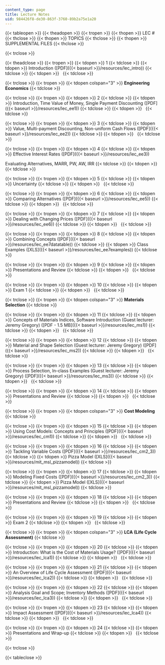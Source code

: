 ```yaml
---
content_type: page
title: Lecture Notes
uid: 984426f8-de30-863f-3760-89b2a75e1a20
---
```


{{< tableopen >}}
{{< theadopen >}}
{{< tropen >}}
{{< thopen >}}
LEC #
{{< thclose >}}
{{< thopen >}}
TOPICS
{{< thclose >}}
{{< thopen >}}
SUPPLEMENTAL FILES
{{< thclose >}}

{{< trclose >}}

{{< theadclose >}}
{{< tropen >}}
{{< tdopen >}}
1
{{< tdclose >}}
{{< tdopen >}}
Introduction ([PDF]({{< baseurl >}}/resources/lec_intro))
{{< tdclose >}}
{{< tdopen >}}
 
{{< tdclose >}}

{{< trclose >}}
{{< tropen >}}
{{< tdopen colspan="3" >}}
**Engineering Economics**
{{< tdclose >}}

{{< trclose >}}
{{< tropen >}}
{{< tdopen >}}
2
{{< tdclose >}}
{{< tdopen >}}
Introduction, Time Value of Money, Single Payment Discounting ([PDF]({{< baseurl >}}/resources/lec_ee1))
{{< tdclose >}}
{{< tdopen >}}
 
{{< tdclose >}}

{{< trclose >}}
{{< tropen >}}
{{< tdopen >}}
3
{{< tdclose >}}
{{< tdopen >}}
Value, Multi-payment Discounting, Non-uniform Cash Flows ([PDF]({{< baseurl >}}/resources/lec_ee2))
{{< tdclose >}}
{{< tdopen >}}
 
{{< tdclose >}}

{{< trclose >}}
{{< tropen >}}
{{< tdopen >}}
4
{{< tdclose >}}
{{< tdopen >}}
Effective Interest Rates ([PDF]({{< baseurl >}}/resources/lec_ee3))  
  
Evaluating Alternatives, MARR, PW, AW, IRR
{{< tdclose >}}
{{< tdopen >}}
 
{{< tdclose >}}

{{< trclose >}}
{{< tropen >}}
{{< tdopen >}}
5
{{< tdclose >}}
{{< tdopen >}}
Uncertainty
{{< tdclose >}}
{{< tdopen >}}
 
{{< tdclose >}}

{{< trclose >}}
{{< tropen >}}
{{< tdopen >}}
6
{{< tdclose >}}
{{< tdopen >}}
Comparing Alternatives ([PDF]({{< baseurl >}}/resources/lec_ee5))
{{< tdclose >}}
{{< tdopen >}}
 
{{< tdclose >}}

{{< trclose >}}
{{< tropen >}}
{{< tdopen >}}
7
{{< tdclose >}}
{{< tdopen >}}
Dealing with Changing Prices ([PDF]({{< baseurl >}}/resources/lec_ee6))
{{< tdclose >}}
{{< tdopen >}}
 
{{< tdclose >}}

{{< trclose >}}
{{< tropen >}}
{{< tdopen >}}
8
{{< tdclose >}}
{{< tdopen >}}
Combining Concepts ([PDF]({{< baseurl >}}/resources/lec_ee7datatable))
{{< tdclose >}}
{{< tdopen >}}
Class Examples ([XLS]({{< baseurl >}}/resources/lec_ee7examples))
{{< tdclose >}}

{{< trclose >}}
{{< tropen >}}
{{< tdopen >}}
9
{{< tdclose >}}
{{< tdopen >}}
Presentations and Review
{{< tdclose >}}
{{< tdopen >}}
 
{{< tdclose >}}

{{< trclose >}}
{{< tropen >}}
{{< tdopen >}}
10
{{< tdclose >}}
{{< tdopen >}}
Exam 1
{{< tdclose >}}
{{< tdopen >}}
 
{{< tdclose >}}

{{< trclose >}}
{{< tropen >}}
{{< tdopen colspan="3" >}}
**Materials Selection**
{{< tdclose >}}

{{< trclose >}}
{{< tropen >}}
{{< tdopen >}}
11
{{< tdclose >}}
{{< tdopen >}}
Concepts of Materials Indices, Software Introduction (Guest lecturer: Jeremy Gregory) ([PDF - 1.5 MB]({{< baseurl >}}/resources/lec_ms1))
{{< tdclose >}}
{{< tdopen >}}
 
{{< tdclose >}}

{{< trclose >}}
{{< tropen >}}
{{< tdopen >}}
12
{{< tdclose >}}
{{< tdopen >}}
Material and Shape Selection (Guest lecturer: Jeremy Gregory) ([PDF]({{< baseurl >}}/resources/lec_ms2))
{{< tdclose >}}
{{< tdopen >}}
 
{{< tdclose >}}

{{< trclose >}}
{{< tropen >}}
{{< tdopen >}}
13
{{< tdclose >}}
{{< tdopen >}}
Process Selection, In-class Examples (Guest lecturer: Jeremy Gregory) ([PDF]({{< baseurl >}}/resources/lec_ms3))
{{< tdclose >}}
{{< tdopen >}}
 
{{< tdclose >}}

{{< trclose >}}
{{< tropen >}}
{{< tdopen >}}
14
{{< tdclose >}}
{{< tdopen >}}
Presentations and Review
{{< tdclose >}}
{{< tdopen >}}
 
{{< tdclose >}}

{{< trclose >}}
{{< tropen >}}
{{< tdopen colspan="3" >}}
**Cost Modeling**
{{< tdclose >}}

{{< trclose >}}
{{< tropen >}}
{{< tdopen >}}
15
{{< tdclose >}}
{{< tdopen >}}
Using Cost Models: Concepts and Principles ([PDF]({{< baseurl >}}/resources/lec_cm1))
{{< tdclose >}}
{{< tdopen >}}
 
{{< tdclose >}}

{{< trclose >}}
{{< tropen >}}
{{< tdopen >}}
16
{{< tdclose >}}
{{< tdopen >}}
Tackling Variable Costs ([PDF]({{< baseurl >}}/resources/lec_cm2_3))
{{< tdclose >}}
{{< tdopen >}}
Pizza Model ([XLS]({{< baseurl >}}/resources/mit_msl_pizzamodel))
{{< tdclose >}}

{{< trclose >}}
{{< tropen >}}
{{< tdopen >}}
17
{{< tdclose >}}
{{< tdopen >}}
Modeling Fixed Costs ([PDF]({{< baseurl >}}/resources/lec_cm2_3))
{{< tdclose >}}
{{< tdopen >}}
Pizza Model ([XLS]({{< baseurl >}}/resources/mit_msl_pizzamodel))
{{< tdclose >}}

{{< trclose >}}
{{< tropen >}}
{{< tdopen >}}
18
{{< tdclose >}}
{{< tdopen >}}
Presentations and Review
{{< tdclose >}}
{{< tdopen >}}
 
{{< tdclose >}}

{{< trclose >}}
{{< tropen >}}
{{< tdopen >}}
19
{{< tdclose >}}
{{< tdopen >}}
Exam 2
{{< tdclose >}}
{{< tdopen >}}
 
{{< tdclose >}}

{{< trclose >}}
{{< tropen >}}
{{< tdopen colspan="3" >}}
**LCA** **(Life Cycle Assessment)**
{{< tdclose >}}

{{< trclose >}}
{{< tropen >}}
{{< tdopen >}}
20
{{< tdclose >}}
{{< tdopen >}}
Introduction: What is the Cost of Materials Usage? ([PDF]({{< baseurl >}}/resources/lec_lca1))
{{< tdclose >}}
{{< tdopen >}}
 
{{< tdclose >}}

{{< trclose >}}
{{< tropen >}}
{{< tdopen >}}
21
{{< tdclose >}}
{{< tdopen >}}
An Overview of Life Cycle Assessment ([PDF]({{< baseurl >}}/resources/lec_lca2))
{{< tdclose >}}
{{< tdopen >}}
 
{{< tdclose >}}

{{< trclose >}}
{{< tropen >}}
{{< tdopen >}}
22
{{< tdclose >}}
{{< tdopen >}}
Analysis Goal and Scope; Inventory Methods ([PDF]({{< baseurl >}}/resources/lec_lca3))
{{< tdclose >}}
{{< tdopen >}}
 
{{< tdclose >}}

{{< trclose >}}
{{< tropen >}}
{{< tdopen >}}
23
{{< tdclose >}}
{{< tdopen >}}
Impact Assessment ([PDF]({{< baseurl >}}/resources/lec_lca4))
{{< tdclose >}}
{{< tdopen >}}
 
{{< tdclose >}}

{{< trclose >}}
{{< tropen >}}
{{< tdopen >}}
24
{{< tdclose >}}
{{< tdopen >}}
Presentations and Wrap-up
{{< tdclose >}}
{{< tdopen >}}
 
{{< tdclose >}}

{{< trclose >}}

{{< tableclose >}}